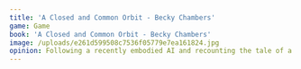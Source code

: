 ```yaml
---
title: 'A Closed and Common Orbit - Becky Chambers'
game: Game
book: 'A Closed and Common Orbit - Becky Chambers'
image: /uploads/e261d599508c7536f05779e7ea161824.jpg
opinion: Following a recently embodied AI and recounting the tale of a little orphan girl who escapes confinement. Decent page turner but light on suspense, mystery or action to really make it engaging. 3/5
---
```



